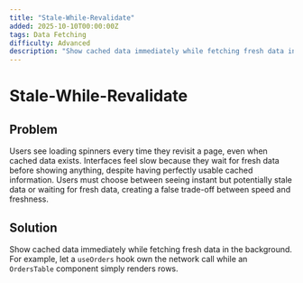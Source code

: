 ```yaml
---
title: "Stale-While-Revalidate"
added: 2025-10-10T00:00:00Z
tags: Data Fetching
difficulty: Advanced
description: "Show cached data immediately while fetching fresh data in the background."
---
```

# Stale-While-Revalidate

## Problem

Users see loading spinners every time they revisit a page, even when cached data exists. Interfaces feel slow because they wait for fresh data before showing anything, despite having perfectly usable cached information. Users must choose between seeing instant but potentially stale data or waiting for fresh data, creating a false trade-off between speed and freshness.

## Solution

Show cached data immediately while fetching fresh data in the background. For example, let a `useOrders` hook own the network call while an `OrdersTable` component simply renders rows.

